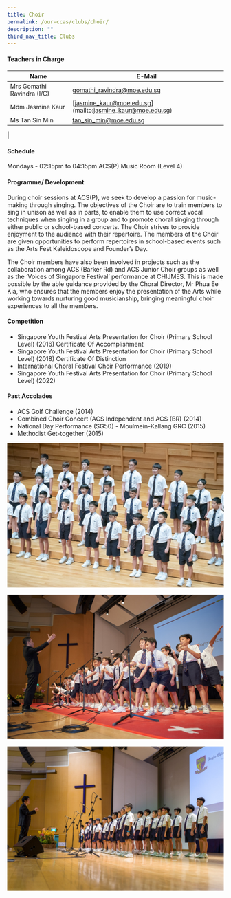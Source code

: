 ```yaml
---
title: Choir
permalink: /our-ccas/clubs/choir/
description: ""
third_nav_title: Clubs
---
```

#### **Teachers in Charge**



| Name | E-Mail|
| -------- | -------- | 
|Mrs Gomathi Ravindra (I/C)| [gomathi_ravindra@moe.edu.sg](mailto:gomathi\_ravindra@moe.edu.sg) |
|Mdm Jasmine Kaur|  [[jasmine_kaur@moe.edu.sg](mailto:jasmine_kaur@moe.edu.sg)](mailto:jasmine_kaur@moe.edu.sg) |
|Ms Tan Sin Min |[tan_sin_min@moe.edu.sg](mailto:tan_sin_min@moe.edu.sg)
|

#### **Schedule**

Mondays - 02:15pm to 04:15pm
ACS(P) Music Room (Level 4)

#### **Programme/ Development**

During choir sessions at ACS(P), we seek to develop a passion for music-making through singing. The objectives of the Choir are to train members to sing in unison as well as in parts, to enable them to use correct vocal techniques when singing in a group and to promote choral singing through either public or school-based concerts. The Choir strives to provide enjoyment to the audience with their repertoire. The members of the Choir are given opportunities to perform repertoires in school-based events such as the Arts Fest Kaleidoscope and Founder’s Day.

The Choir members have also been involved in projects such as the collaboration among ACS (Barker Rd) and ACS Junior Choir groups as well as the ‘Voices of Singapore Festival’ performance at CHIJMES. This is made possible by the able guidance provided by the Choral Director, Mr Phua Ee Kia, who ensures that the members enjoy the presentation of the Arts while working towards nurturing good musicianship, bringing meaningful choir experiences to all the members.

#### **Competition**

* Singapore Youth Festival Arts Presentation for Choir (Primary School Level) (2016) Certificate Of Accomplishment
* Singapore Youth Festival Arts Presentation for Choir (Primary School Level) (2018) Certificate Of Distinction
* International Choral Festival Choir Performance (2019)
* Singapore Youth Festival Arts Presentation for Choir (Primary School Level) (2022)

#### **Past Accolades**

* ACS Golf Challenge (2014)
* Combined Choir Concert (ACS Independent and ACS (BR) (2014)
* National Day Performance (SG50) - Moulmein-Kallang GRC (2015)
* Methodist Get-together (2015)

![](/images/acs%20choir.jpg)

![](/images/choir%202.jpg)

![](/images/choir%203.jpg)
